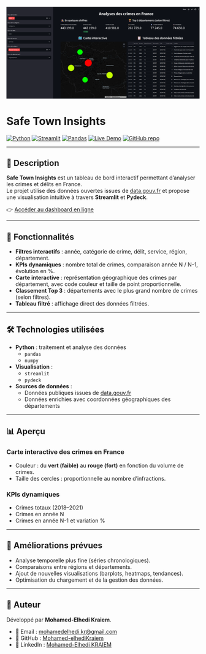 ![Dashboard Screenshot](screenshot.png) 
# Safe Town Insights  

[![Python](https://img.shields.io/badge/Python-3.9%2B-blue?logo=python&logoColor=white)](https://www.python.org/)  [![Streamlit](https://img.shields.io/badge/Streamlit-1.0%2B-FF4B4B?logo=streamlit&logoColor=white)](https://streamlit.io/)  [![Pandas](https://img.shields.io/badge/Pandas-Data%20Analysis-150458?logo=pandas)](https://pandas.pydata.org/) [![Live Demo](https://img.shields.io/badge/Demo-Streamlit%20App-FF4B4B?logo=streamlit)](https://safe-town-insights-gp7fgkquuznlfemnuwh9pm.streamlit.app/)  [![GitHub repo](https://img.shields.io/badge/GitHub-Repository-181717?logo=github)](https://github.com/Mohamed-elhediKraiem/safe-town-insights)  

---

## 📖 Description  

**Safe Town Insights** est un tableau de bord interactif permettant d’analyser les crimes et délits en France.  
Le projet utilise des données ouvertes issues de [data.gouv.fr](https://www.data.gouv.fr/) et propose une visualisation intuitive à travers **Streamlit** et **Pydeck**.  

👉 [Accéder au dashboard en ligne](https://safe-town-insights-gp7fgkquuznlfemnuwh9pm.streamlit.app/)  

---

## 🚀 Fonctionnalités  

- **Filtres interactifs** : année, catégorie de crime, délit, service, région, département.  
- **KPIs dynamiques** : nombre total de crimes, comparaison année N / N-1, évolution en %.  
- **Carte interactive** : représentation géographique des crimes par département, avec code couleur et taille de point proportionnelle.  
- **Classement Top 3** : départements avec le plus grand nombre de crimes (selon filtres).  
- **Tableau filtré** : affichage direct des données filtrées.  

---

## 🛠️ Technologies utilisées  

- **Python** : traitement et analyse des données  
  - `pandas`  
  - `numpy`  
- **Visualisation** :  
  - `streamlit`  
  - `pydeck`  
- **Sources de données** :  
  - Données publiques issues de [data.gouv.fr](https://www.data.gouv.fr/)  
  - Données enrichies avec coordonnées géographiques des départements  

---

## 📊 Aperçu  

### Carte interactive des crimes en France  
- Couleur : du **vert (faible)** au **rouge (fort)** en fonction du volume de crimes.  
- Taille des cercles : proportionnelle au nombre d’infractions.  

### KPIs dynamiques  
- Crimes totaux (2018–2021)  
- Crimes en année N  
- Crimes en année N-1 et variation %  

---

## 📌 Améliorations prévues  

- Analyse temporelle plus fine (séries chronologiques).  
- Comparaisons entre régions et départements.  
- Ajout de nouvelles visualisations (barplots, heatmaps, tendances).  
- Optimisation du chargement et de la gestion des données.  

---

## 👤 Auteur  

Développé par **Mohamed-Elhedi Kraiem**.  

- 📧 Email : mohamedelhedi.kr@gmail.com  
- 🔗 GitHub : [Mohamed-elhediKraiem](https://github.com/Mohamed-elhediKraiem)  
- 🔗 LinkedIn : [Mohamed-Elhedi KRAIEM](https://www.linkedin.com/in/mohamed-elhedi-kraiem-49677a178/)  
